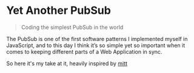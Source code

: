 # Yet Another PubSub

> Coding the simplest PubSub in the world

The PubSub is one of the first software patterns I implemented myself in JavaScript, and to this day I think it’s so simple yet so important when it comes to keeping different parts of a Web Application in sync.

So here it's my take at it, heavily inspired by [mitt](https://github.com/developit/mitt)
